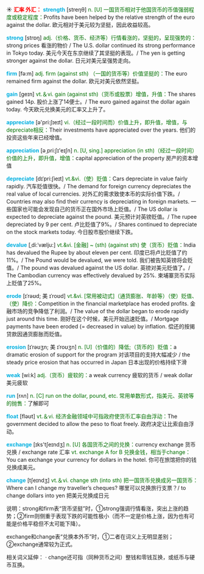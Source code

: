 ☀ <font color="red">**汇率 外汇：**</font>
<font color="sky blue">**strength**</font> [streŋθ] 
<font color="rgb(227, 108, 9)">n. [U] 一国货币相对于他国货币的币值强弱程度或稳定程度：</font>Profits have been helped by the relative strength of the euro against the dollar. 欧元相对于美元较为坚挺，因此收益较高。

<font color="sky blue">**strong**</font> [strɒŋ] 
<font color="rgb(227, 108, 9)">adj.（价格、货币、经济等）行情看涨的，坚挺的，呈现强势的：</font>strong prices 看涨的物价 / The U.S. dollar continued its strong performance in Tokyo today. 美元今天在东京继续了其坚挺的表现。/ The yen is getting stronger against the dollar. 日元对美元呈强势走向。

<font color="sky blue">**firm**</font> [fə:m] 
<font color="rgb(227, 108, 9)">adj. firm (against sth) （一国的货币等）价值坚挺的：</font>The euro remained firm against the dollar. 欧元对美元依然坚挺。

<font color="sky blue">**gain**</font> [ɡeɪn] 
<font color="rgb(227, 108, 9)">vt.＆vi. gain (against sth)（货币或股票）增值，升值：</font>The shares gained 14p. 股价上涨了14便士。/ The euro gained against the dollar again today. 今天欧元兑换美元的汇率又上升了。

<font color="sky blue">**appreciate**</font> [ə'pri:ʃɪeɪt] 
<font color="rgb(227, 108, 9)">vi.（经过一段时间而）价值上升，即升值，增值，与depreciate相反：</font>Their investments have appreciated over the years. 他们的投资这些年来已经增值。

<font color="sky blue">**appreciation**</font> [ə͵pri:ʃɪ'eɪʃn] 
<font color="rgb(227, 108, 9)">n. [U, sing.] appreciation (in sth)（经过一段时间）价值的上升，即升值，增值：</font>capital appreciation of the property 房产的资本增值
           
<font color="sky blue">**depreciate**</font> [dɪˈpri:ʃieɪt]
<font color="rgb(227, 108, 9)">vt.&vi.（使）贬值：</font>Cars depreciate in value fairly rapidly. 汽车贬值很快。/ The demand for foreign currency depreciates the real value of local currencies. 对外汇的需求致使本币的实际价值下跌。/ Countries may also find their currency is depreciating in foreign markets. 一些国家也可能会发现自己的货币正在国外市场上贬值。/ The US dollar is expected to depreciate against the pound. 美元预计对英镑贬值。/ The rupee depreciated by 9 per cent. 卢比贬值了9%。/ Shares continued to depreciate on the stock markets today. 今日股市股价继续下跌。
           
<font color="sky blue">**devalue**</font> [ˌdi:ˈvælju:]
<font color="rgb(227, 108, 9)">vt.&vi. [金融] ~ (sth) (against sth) 使（货币）贬值：</font>India has devalued the Rupee by about eleven per cent. 印度已将卢比贬值了约 11%。/ The Pound would be devalued, we were told. 我们被告知英镑将会贬值。/ The pound was devalued against the US dollar. 英镑对美元贬值了。/ The Cambodian currency was effectively devalued by 25%. 柬埔寨货币实际上贬值了25%。

<font color="sky blue">**erode**</font> [ɪˈrəʊd; 美 ɪˈroʊd]
<font color="rgb(227, 108, 9)">vt.&vi. [常用被动式]（通货膨胀、年龄等）（使）贬值、（使）降价：</font>Competition in the financial marketplace has eroded profits. 金融市场的竞争降低了利润。/ The value of the dollar began to erode rapidly just around this time. 刚好在这个时候，美元开始迅速贬值。/ Mortgage payments have been eroded (= decreased in value) by inflation. 偿还的按揭贷款因通货膨胀而贬值。
           
<font color="sky blue">**erosion**</font> [ɪˈrəʊʒn; 美 ɪˈroʊʒn]
<font color="rgb(227, 108, 9)">n. [U]（价值的）降低;（货币的）贬值：</font>a dramatic erosion of support for the program 对该项目的支持大幅减少 / the steady price erosion that has occurred in Japan 日本出现的价格持续下滑
 
<font color="sky blue">**weak**</font> [wi:k] 
<font color="rgb(227, 108, 9)">adj.（货币）疲软的：</font>a weak currency 疲软的货币 / weak dollar 美元疲软

<font color="sky blue">**run**</font> [rʌn] 
<font color="rgb(227, 108, 9)">n. [C] run on the dollar, pound, etc. 常用单数形式，指美元、英镑等的抛售：</font>了解即可

<font color="sky blue">**float**</font> [fləʊt] 
<font color="rgb(227, 108, 9)">vt.＆vi. 经济金融领域中可指政府使货币汇率自由浮动：</font>The government decided to allow the peso to float freely. 政府决定让比索自由浮动。

<font color="sky blue">**exchange**</font> [ɪks'tʃeɪndӡ] 
<font color="rgb(227, 108, 9)">n. [U] 各国货币之间的兑换：</font>currency exchange 货币兑换 / exchange rate 汇率 <font color="rgb(227, 108, 9)">vt. exchange A for B 兑换金钱，相当于change：</font>You can exchange your currency for dollars in the hotel. 你可在旅馆把你的钱兑换成美元。

<font color="sky blue">**change**</font> [tʃeɪndӡ] 
<font color="rgb(227, 108, 9)">vt.＆vi. change sth (into sth) 把一国货币兑换成另一国货币：</font>Where can I change my traveller’s cheques? 哪里可以兑换旅行支票？/ to change dollars into yen 把美元兑换成日元

说明：strong和firm表“货币坚挺”时，①strong强调行情看涨，突出上涨的趋势；②firm则侧重于表现下跌的可能性极小（而不一定是价格上涨，因为也有可能是价格平稳但不太可能下降）。

exchange和change表“兑换本外币”时，①二者在词义上无明显差别；②exchange通常较为正式。

相关词义延伸：
· change还可指（同种货币之间）整钱和零钱互换，或纸币与硬币互换。
